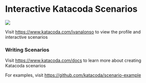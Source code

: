 # Interactive Katacoda Scenarios

[![](http://shields.katacoda.com/katacoda/ivanalonso/count.svg)](https://www.katacoda.com/ivanalonso "Get your profile on Katacoda.com")

Visit https://www.katacoda.com/ivanalonso to view the profile and interactive scenarios

### Writing Scenarios
Visit https://www.katacoda.com/docs to learn more about creating Katacoda scenarios

For examples, visit https://github.com/katacoda/scenario-example
